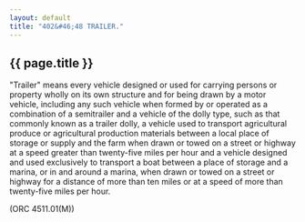 ```yaml
---
layout: default 
title: "402&#46;48 TRAILER."
---
```


{{ page.title }}
----------------

"Trailer" means every vehicle designed or used for carrying persons or
property wholly on its own structure and for being drawn by a motor
vehicle, including any such vehicle when formed by or operated as a
combination of a semitrailer and a vehicle of the dolly type, such as
that commonly known as a trailer dolly, a vehicle used to transport
agricultural produce or agricultural production materials between a
local place of storage or supply and the farm when drawn or towed on a
street or highway at a speed greater than twenty-five miles per hour and
a vehicle designed and used exclusively to transport a boat between a
place of storage and a marina, or in and around a marina, when drawn or
towed on a street or highway for a distance of more than ten miles or at
a speed of more than twenty-five miles per hour.

(ORC 4511.01(M))
